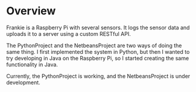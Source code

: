 # Overview
Frankie is a Raspberry Pi with several sensors. It logs the sensor data and uploads it to a server using a custom RESTful API.

The PythonProject and the NetbeansProject are two ways of doing the same thing. I first implemented the system in Python, but then I wanted to try developing in Java on the Raspberry Pi, so I started creating the same functionality in Java.

Currently, the PythonProject is working, and the NetbeansProject is under development.

